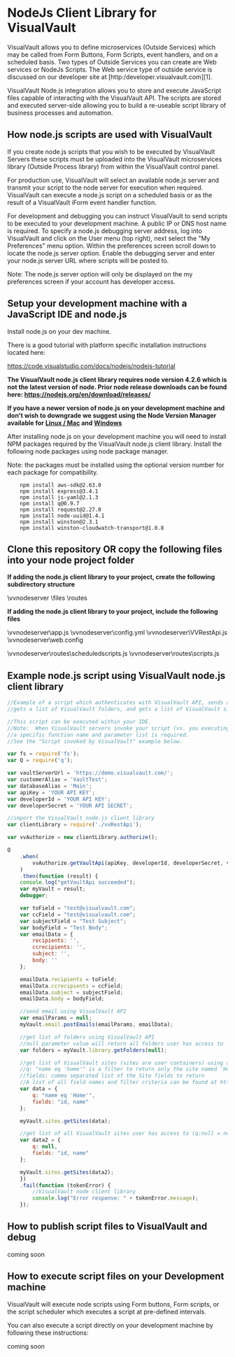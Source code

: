 

NodeJs Client Library for VisualVault
=====================================

VisualVault allows you to define microservices (Outside Services) which may be called from Form Buttons, Form Scripts, event handlers, and on a scheduled basis.  Two types of Outside Services you can create are Web services or NodeJs Scripts.  The Web service type of outside service is discussed on our developer site at [http:/developer.visualvault.com][1].  

VisualVault Node.js integration allows you to store and execute JavaScript files capable of interacting with the VisualVault API. The scripts are stored and executed server-side allowing you to build a re-useable script library of business processes and automation.

How node.js scripts are used with VisualVault
------

If you create node.js scripts that you wish to be executed by VisualVault Servers these scripts must be uploaded into the VisualVault microservices library (Outside Process library) from within the VisualVault control panel.

For production use, VisualVault will select an available node.js server and transmit your script to the node server for execution when required.  VisualVault can execute a node.js script on a scheduled basis or as the result of a VisualVault iForm event handler function.

For development and debugging you can instruct VisualVault to send scripts to be executed to your development machine.  A public IP or DNS host name is required.  To specify a node.js debugging server address, log into VisualVault and click on the User menu (top right), next select the "My Preferences" menu option.  Within the preferences screen scroll down to locate the node.js server option.  Enable the debugging server and enter your node.js server URL where scripts will be posted to.

Note:  The node.js server option will only be displayed on the my preferences screen if your account has developer access.

Setup your development machine with a JavaScript IDE and node.js
------

Install node.js on your dev machine.  

There is a good tutorial with platform specific installation instructions located here:

https://code.visualstudio.com/docs/nodejs/nodejs-tutorial

**The VisualVault node.js client library requires node version 4.2.6 which is not the latest version of node.  Prior node release downloads can be found here:  https://nodejs.org/en/download/releases/**

**If you have a newer version of node.js on your development machine and don't wish to downgrade we suggest using the Node Version Manager available for [Linux / Mac](https://github.com/creationix/nvm) and [Windows](https://github.com/coreybutler/nvm-windows)**



After installing node.js on your development machine you will need to install NPM packages required by the VisualVault node.js client library.  Install the following node packages using node package manager.  

Note: the packages must be installed using the optional version number for each package for compatibility.
```shell
    npm install aws-sdk@2.63.0
    npm install express@3.4.1
    npm install js-yaml@2.1.3
    npm install q@0.9.7
    npm install request@2.27.0
    npm install node-uuid@1.4.1
    npm install winston@2.3.1
    npm install winston-cloudwatch-transport@1.0.8
```
Clone this repository OR copy the following files into your node project folder
 ------

 **If adding the node.js client library to your project, create the following subdirectory structure**

\vvnodeserver
    \files
    \routes

**If adding the node.js client library to your project, include the following files**

\vvnodeserver\app.js
\vvnodeserver\config.yml
\vvnodeserver\VVRestApi.js
\vvnodeserver\web.config

\vvnodeserver\routes\scheduledscripts.js
\vvnodeserver\routes\scripts.js

 
 Example node.js script using VisualVault node.js client library
 ------

```javascript
//Example of a script which authenticates with VisualVault API, sends an email, 
//gets a list of VisualVault folders, and gets a list of VisualVault sites

//This script can be executed within your IDE.  
//Note:  When VisualVault servers invoke your script (vs. you executing the script) 
//a specific function name and parameter list is required.  
//See the "Script invoked by VisualVault" example below.

var fs = require('fs');
var Q = require('q');

var vaultServerUrl = 'https://demo.visualvault.com/';
var customerAlias = 'VaultTest';
var databaseAlias = 'Main';
var apiKey = 'YOUR API KEY';
var developerId = 'YOUR API KEY';
var developerSecret = 'YOUR API SECRET';

//import the VisualVault node.js client library
var clientLibrary = require('./vvRestApi');

var vvAuthorize = new clientLibrary.authorize();

Q
    .when(
        vvAuthorize.getVaultApi(apiKey, developerId, developerSecret, vaultServerUrl, customerAlias, databaseAlias)
    )
    .then(function (result) {
    console.log("getVaultApi succeeded");
    var myVault = result;
    debugger;

    var toField = "test@visualvault.com";
    var ccField = "test@visualvault.com";
    var subjectField = "Test Subject";
    var bodyField = "Test Body";
    var emailData = {
        recipients: '',
        ccrecipients: '',
        subject: '',
        body: ''
    };

    emailData.recipients = toField;
    emailData.ccrecipients = ccField;
    emailData.subject = subjectField;
    emailData.body = bodyField;

    //send email using VisualVault API
    var emailParams = null;
    myVault.email.postEmails(emailParams, emailData);

    //get list of folders using VisualVault API
    //null parameter value will return all folders user has access to
    var folders = myVault.library.getFolders(null);

    //get list of VisualVault sites (sites are user containers) using a filter
    //q: "name eq 'home'" is a filter to return only the site named 'Home'
    //fields: comma separated list of the Site fields to return
    //A list of all field names and filter criteria can be found at http://developer.visualvault.com/api/v1/RestApi/Data/datatypeslist
    var data = {
        q: "name eq 'Home'",
        fields: "id, name"
    };

    myVault.sites.getSites(data);

    //get list of all VisualVault sites user has access to (q:null = no filter condition)
    var data2 = {
        q: null,
        fields: "id, name"
    };

    myVault.sites.getSites(data2);
    })
    .fail(function (tokenError) {
        //VisualVault node client library 
        console.log("Error response: " + tokenError.message);
    });
```
How to publish script files to VisualVault and debug
------

coming soon

How to execute script files on your Development machine
------

VisualVault will execute node scripts using Form buttons, Form scripts, or the script scheduler which executes a script at pre-defined intervals.

You can also execute a script directly on your development machine by following these instructions:

coming soon


